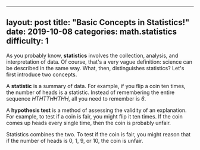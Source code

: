 <script src="//yihui.name/js/math-code.js"></script>
<script async src="//mathjax.rstudio.com/latest/MathJax.js?config=TeX-MML-AM_CHTML"></script>

---
layout: post
title:  "Basic Concepts in Statistics!"
date:   2019-10-08
categories: math.statistics
difficulty: 1
---

As you probably know, **statistics** involves the collection, analysis, and interpretation of data. Of course, that's a very vague definition: science can be described in the same way. What, then, distinguishes statistics? Let's first introduce two concepts. 

A **statistic** is a summary of data. For example, if you flip a coin ten times, the number of heads is a statistic. Instead of remembering the entire sequence *HTHTTHHTHH*, all you need to remember is *6*. 

A **hypothesis test** is a method of assessing the validity of an explanation. For example, to test if a coin is fair, you might flip it ten times. If the coin comes up heads every single time, then the coin is probably unfair.

Statistics combines the two. To test if the coin is fair, you might reason that if the number of heads is 0, 1, 9, or 10, the coin is unfair. 
